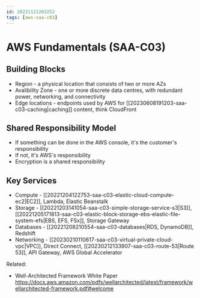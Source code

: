 ```yaml
---
id: 20221121203252
tags: [aws-saa-c03]
---
```


# AWS Fundamentals (SAA-C03)

## Building Blocks

* Region - a physical location that consists of two or more AZs
* Avalibility Zone - one or more discrete data centres, with redundant
  power, networking, and connectivity
* Edge locations - endpoints used by AWS for [[20230608191203-saa-c03-caching|caching]]
  content, think CloudFront

## Shared Responsibility Model

* If something can be done in the AWS console, it's the customer's
  responsibility
* If not, it's AWS's responsibility
* Encryption is a shared responsibility

## Key Services

* Compute - [[20221204122753-saa-c03-elastic-cloud-compute-ec2|EC2]], Lambda, Elastic
  Beanstalk
* Storage - [[20221203141054-saa-c03-simple-storage-service-s3|S3]],
  [[20221205171813-saa-c03-elastic-block-storage-ebs-elastic-file-system-efs|EBS, EFS, FSx]], Storage Gateway
* Databases - [[20221208210554-saa-c03-databases|RDS, DynamoDB]], Redshift
* Networking - [[20230210110617-saa-c03-virtual-private-cloud-vpc|VPC]], Direct
  Connect, [[20230212133907-saa-c03-route-53|Route 53]], API Gateway, AWS Global
  Accelerator

Related:

  * Well-Architected Framework White Paper
    <https://docs.aws.amazon.com/pdfs/wellarchitected/latest/framework/wellarchitected-framework.pdf#welcome>

